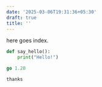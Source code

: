 ```yaml
---
date: '2025-03-06T19:31:36+05:30'
draft: true
title: ''
---
```


here goes index.
```python {filename="hello.py"}
def say_hello():
    print("Hello!")
```
```go {base_url="https://github.com/imfing/hextra/blob/main/",filename="exampleSite/hugo.work"}
go 1.20
```
```
thanks
```